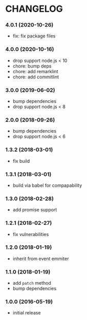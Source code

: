 # CHANGELOG

<a name="4.0.1"></a>
### 4.0.1 (2020-10-26)

*   fix: fix package files



<a name="4.0.0"></a>
### 4.0.0 (2020-10-16)

*   drop support node.js < 10
*   chore: bump deps
*   chore: add remarklint
*   chore: add commitlint

<a name="3.0.0"></a>
### 3.0.0 (2019-06-02)

*   bump dependencies
*   drop support node.js < 8


<a name="2.0.0"></a>
### 2.0.0 (2018-09-26)

*   bump dependencies
*   drop support node.js < 6


<a name="1.3.2"></a>
### 1.3.2 (2018-03-01)

*   fix build


<a name="1.3.1"></a>
### 1.3.1 (2018-03-01)

*   build via babel for compapability

<a name="1.3.0"></a>
### 1.3.0 (2018-02-28)

*   add promise support


<a name="1.2.1"></a>
### 1.2.1 (2018-02-27)

*   fix vulnerabilities


<a name="1.2.0"></a>
### 1.2.0 (2018-01-19)

*   inherit from event emmiter


<a name="1.1.0"></a>
### 1.1.0 (2018-01-19)

*   add `patch` method
*   bump dependencies


<a name="1.0.0"></a>
### 1.0.0 (2016-05-19)

*   initial release
